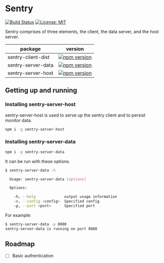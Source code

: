 # Sentry
[![Build Status](https://travis-ci.org/sbuggay/sentry.svg?branch=master)](https://travis-ci.org/sbuggay/sentry)
[![License: MIT](https://img.shields.io/badge/License-MIT-blue.svg)](https://opensource.org/licenses/MIT)

Sentry comprises of three elements, the client, the data server, and the host server.

| package | version |
| ------- | ------- |
| sentry-client-dist | [![npm version](https://badge.fury.io/js/sentry-client-dist.svg)](https://badge.fury.io/js/sentry-client-dist) |
| sentry-server-data | [![npm version](https://badge.fury.io/js/sentry-server-data.svg)](https://badge.fury.io/js/sentry-server-data) |
| sentry-server-host | [![npm version](https://badge.fury.io/js/sentry-server-host.svg)](https://badge.fury.io/js/sentry-server-host) |

## Getting up and running

### Installing sentry-server-host
sentry-server-host is used to serve up the sentry client and to persist monitor data.

```bash
npm i -g sentry-server-host
```

### Installing sentry-server-data

```bash
npm i -g sentry-server-data
```

It can be run with these options.
```bash
$ sentry-server-data -h

  Usage: sentry-server-data [options]

  Options:

    -h, --help             output usage information
    -c, --config <config>  Specified config
    -p, --port <port>      Specified port
```

For example:
```bash
$ sentry-server-data -p 8080
sentry-server-data is running on port 8080
```

## Roadmap
- [ ] Basic authentication